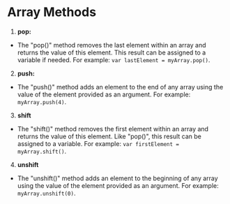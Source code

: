 # Array Methods
1. **pop:**
  * The "pop()" method removes the last element within an array and returns the value of this element. This result can be assigned to a variable if needed. For example: `var lastElement = myArray.pop()`.
2. **push:**
  * The "push()" method adds an element to the end of any array using the value of the element provided as an argument. For example: `myArray.push(4)`.
3. **shift**
  * The "shift()" method removes the first element within an array and returns the value of this element. Like "pop()", this result can be assigned to a variable. For example: `var firstElement = myArray.shift()`.
4. **unshift**
  * The "unshift()" method adds an element to the beginning of any array using the value of the element provided as an argument. For example: `myArray.unshift(0)`.
